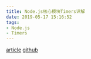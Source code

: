 ```yaml
---
title: Node.js核心模块Timers详解
date: 2019-05-17 15:16:52
tags:
- Node.js
- Timers
---
```


[article](https://zhuanlan.zhihu.com/p/30763470)
[github](https://github.com/nodejs/node/blob/9f3d59eabb6564ad337a762d61ac767f9130e8a5/lib/timers.js)
